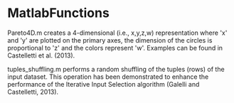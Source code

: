 MatlabFunctions
===============

Pareto4D.m creates a 4-dimensional (i.e., x,y,z,w) representation where 'x' and 'y' are plotted on the primary axes, the dimension of the circles is proportional to 'z' and the colors represent 'w'. Examples can be found in Castelletti et al. (2013).

tuples_shuffling.m performs a random shuffling of the tuples (rows) of the input dataset. This operation has been demonstrated to enhance the performance of the Iterative Input Selection algorithm (Galelli and Castelletti, 2013).
